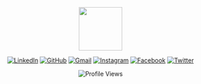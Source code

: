<div id="header" align="center">
  <img src="https://i.giphy.com/media/v1.Y2lkPTc5MGI3NjExYWUzdXEzanR4Z3kyN2NjanUwZHl6ZG55MzdldzM4a2FwMmpvYXJxZSZlcD12MV9pbnRlcm5hbF9naWZfYnlfaWQmY3Q9cw/HEPwfdu6T6svpPE1eN/giphy.gif" width="100"/>

 
</div>



<div id="badges" align="center">

[![LinkedIn](https://upload.wikimedia.org/wikipedia/commons/0/01/LinkedIn_Logo.svg)](https://www.linkedin.com/in/yourprofile)
[![GitHub](https://upload.wikimedia.org/wikipedia/commons/9/91/Octicons-mark-github.svg)](https://github.com/Ezzeldien495)
[![Gmail](https://upload.wikimedia.org/wikipedia/commons/4/4c/Gmail_Icon.svg)](mailto:youremail@gmail.com)
[![Instagram](https://upload.wikimedia.org/wikipedia/commons/a/a5/Instagram_icon.png)](https://www.instagram.com/yourprofile)
[![Facebook](https://upload.wikimedia.org/wikipedia/commons/5/51/Facebook_f_logo_%282019%29.svg)](https://www.facebook.com/yourprofile)
[![Twitter](https://upload.wikimedia.org/wikipedia/en/thumb/6/60/Twitter_bird_logo_2012.svg/2048px-Twitter_bird_logo_2012.svg.png)](https://twitter.com/yourprofile)


![Profile Views](https://komarev.com/ghpvc/?username=yourusername)

</div>
